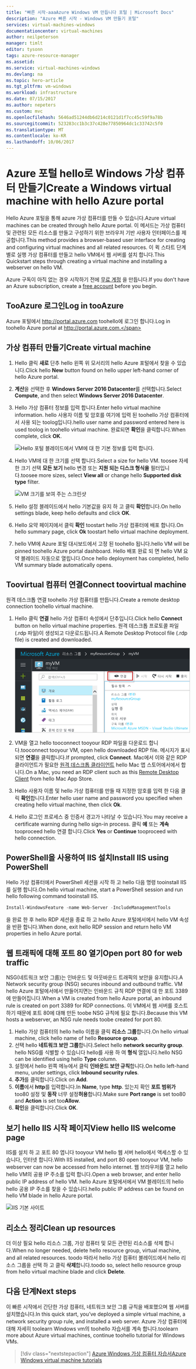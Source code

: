 ```yaml
---
title: "빠른 시작-aaaAzure Windows VM 만듭니다 포털 | Microsoft Docs"
description: "Azure 빠른 시작 - Windows VM 만들기 포털"
services: virtual-machines-windows
documentationcenter: virtual-machines
author: neilpeterson
manager: timlt
editor: tysonn
tags: azure-resource-manager
ms.assetid: 
ms.service: virtual-machines-windows
ms.devlang: na
ms.topic: hero-article
ms.tgt_pltfrm: vm-windows
ms.workload: infrastructure
ms.date: 07/15/2017
ms.author: nepeters
ms.custom: mvc
ms.openlocfilehash: 5646ad51244db6d214c0121d1f7cc45c59f9a78b
ms.sourcegitcommit: 523283cc1b3c37c428e77850964dc1c33742c5f0
ms.translationtype: MT
ms.contentlocale: ko-KR
ms.lasthandoff: 10/06/2017
---
```

# <a name="create-a-windows-virtual-machine-with-hello-azure-portal"></a><span data-ttu-id="b496e-103">Azure 포털 hello로 Windows 가상 컴퓨터 만들기</span><span class="sxs-lookup"><span data-stu-id="b496e-103">Create a Windows virtual machine with hello Azure portal</span></span>

<span data-ttu-id="b496e-104">Hello Azure 포털을 통해 azure 가상 컴퓨터를 만들 수 있습니다.</span><span class="sxs-lookup"><span data-stu-id="b496e-104">Azure virtual machines can be created through hello Azure portal.</span></span> <span data-ttu-id="b496e-105">이 메서드는 가상 컴퓨터 및 관련된 모든 리소스를 만들고 구성하기 위한 브라우저 기반 사용자 인터페이스를 제공합니다.</span><span class="sxs-lookup"><span data-stu-id="b496e-105">This method provides a browser-based user interface for creating and configuring virtual machines and all related resources.</span></span> <span data-ttu-id="b496e-106">이 퀵 스타트 단계별로 실행 가상 컴퓨터를 만들고 hello VM에서 웹 서버를 설치 합니다.</span><span class="sxs-lookup"><span data-stu-id="b496e-106">This Quickstart steps through creating a virtual machine and installing a webserver on hello VM.</span></span>

<span data-ttu-id="b496e-107">Azure 구독이 아직 없는 경우 시작하기 전에 [무료 계정](https://azure.microsoft.com/free/?WT.mc_id=A261C142F) 을 만듭니다.</span><span class="sxs-lookup"><span data-stu-id="b496e-107">If you don't have an Azure subscription, create a [free account](https://azure.microsoft.com/free/?WT.mc_id=A261C142F) before you begin.</span></span>

## <a name="log-in-tooazure"></a><span data-ttu-id="b496e-108">TooAzure 로그인</span><span class="sxs-lookup"><span data-stu-id="b496e-108">Log in tooAzure</span></span>

<span data-ttu-id="b496e-109">Azure 포털에서 http://portal.azure.com toohello에 로그인 합니다.</span><span class="sxs-lookup"><span data-stu-id="b496e-109">Log in toohello Azure portal at http://portal.azure.com.</span></span>

## <a name="create-virtual-machine"></a><span data-ttu-id="b496e-110">가상 컴퓨터 만들기</span><span class="sxs-lookup"><span data-stu-id="b496e-110">Create virtual machine</span></span>

1. <span data-ttu-id="b496e-111">Hello 클릭 **새로** 단추 hello 왼쪽 위 모서리의 hello Azure 포털에서 찾을 수 있습니다.</span><span class="sxs-lookup"><span data-stu-id="b496e-111">Click hello **New** button found on hello upper left-hand corner of hello Azure portal.</span></span>

2. <span data-ttu-id="b496e-112">**계산**을 선택한 후 **Windows Server 2016 Datacenter**를 선택합니다.</span><span class="sxs-lookup"><span data-stu-id="b496e-112">Select **Compute**, and then select **Windows Server 2016 Datacenter**.</span></span> 

3. <span data-ttu-id="b496e-113">Hello 가상 컴퓨터 정보를 입력 합니다.</span><span class="sxs-lookup"><span data-stu-id="b496e-113">Enter hello virtual machine information.</span></span> <span data-ttu-id="b496e-114">hello 사용자 이름 및 암호를 여기에 입력 된 toohello 가상 컴퓨터에서 사용 되는 toolog입니다.</span><span class="sxs-lookup"><span data-stu-id="b496e-114">hello user name and password entered here is used toolog in toohello virtual machine.</span></span> <span data-ttu-id="b496e-115">완료되면 **확인**을 클릭합니다.</span><span class="sxs-lookup"><span data-stu-id="b496e-115">When complete, click **OK**.</span></span>

    ![Hello 포털 블레이드에서 VM에 대 한 기본 정보를 입력 합니다.](./media/quick-create-portal/create-windows-vm-portal-basic-blade.png)  

4. <span data-ttu-id="b496e-117">Hello VM에 대 한 크기를 선택 합니다.</span><span class="sxs-lookup"><span data-stu-id="b496e-117">Select a size for hello VM.</span></span> <span data-ttu-id="b496e-118">toosee 자세한 크기 선택 **모든 보기** hello 변경 또는 **지원 되는 디스크 형식을** 필터입니다.</span><span class="sxs-lookup"><span data-stu-id="b496e-118">toosee more sizes, select **View all** or change hello **Supported disk type** filter.</span></span> 

    ![VM 크기를 보여 주는 스크린샷](./media/quick-create-portal/create-windows-vm-portal-sizes.png)  

5. <span data-ttu-id="b496e-120">Hello 설정 블레이드에서 hello 기본값을 유지 하 고 클릭 **확인**합니다.</span><span class="sxs-lookup"><span data-stu-id="b496e-120">On hello settings blade, keep hello defaults and click **OK**.</span></span>

6. <span data-ttu-id="b496e-121">Hello 요약 페이지에서 클릭 **확인** toostart hello 가상 컴퓨터에 배포 합니다.</span><span class="sxs-lookup"><span data-stu-id="b496e-121">On hello summary page, click **Ok** toostart hello virtual machine deployment.</span></span>

7. <span data-ttu-id="b496e-122">hello VM에 Azure 포털 대시보드에서 고정 된 toohello 됩니다.</span><span class="sxs-lookup"><span data-stu-id="b496e-122">hello VM will be pinned toohello Azure portal dashboard.</span></span> <span data-ttu-id="b496e-123">Hello 배포 완료 되 면 hello VM 요약 블레이드 자동으로 열립니다.</span><span class="sxs-lookup"><span data-stu-id="b496e-123">Once hello deployment has completed, hello VM summary blade automatically opens.</span></span>


## <a name="connect-toovirtual-machine"></a><span data-ttu-id="b496e-124">Toovirtual 컴퓨터 연결</span><span class="sxs-lookup"><span data-stu-id="b496e-124">Connect toovirtual machine</span></span>

<span data-ttu-id="b496e-125">원격 데스크톱 연결 toohello 가상 컴퓨터를 만듭니다.</span><span class="sxs-lookup"><span data-stu-id="b496e-125">Create a remote desktop connection toohello virtual machine.</span></span>

1. <span data-ttu-id="b496e-126">Hello 클릭 **연결** hello 가상 컴퓨터 속성에서 단추입니다.</span><span class="sxs-lookup"><span data-stu-id="b496e-126">Click hello **Connect** button on hello virtual machine properties.</span></span> <span data-ttu-id="b496e-127">원격 데스크톱 프로토콜 파일(.rdp 파일)이 생성되고 다운로드됩니다.</span><span class="sxs-lookup"><span data-stu-id="b496e-127">A Remote Desktop Protocol file (.rdp file) is created and downloaded.</span></span>

    ![포털 9](./media/quick-create-portal/quick-create-portal/portal-quick-start-9.png) 

2. <span data-ttu-id="b496e-129">VM을 열고 hello tooconnect tooyour RDP 파일을 다운로드 합니다.</span><span class="sxs-lookup"><span data-stu-id="b496e-129">tooconnect tooyour VM, open hello downloaded RDP file.</span></span> <span data-ttu-id="b496e-130">메시지가 표시되면 **연결**을 클릭합니다.</span><span class="sxs-lookup"><span data-stu-id="b496e-130">If prompted, click **Connect**.</span></span> <span data-ttu-id="b496e-131">Mac에서 이와 같은 RDP 클라이언트가 필요한 [원격 데스크톱 클라이언트](https://itunes.apple.com/us/app/microsoft-remote-desktop/id715768417?mt=12) hello Mac 앱 스토어에서에서 합니다.</span><span class="sxs-lookup"><span data-stu-id="b496e-131">On a Mac, you need an RDP client such as this [Remote Desktop Client](https://itunes.apple.com/us/app/microsoft-remote-desktop/id715768417?mt=12) from hello Mac App Store.</span></span>

3. <span data-ttu-id="b496e-132">Hello 사용자 이름 및 hello 가상 컴퓨터를 만들 때 지정한 암호를 입력 한 다음 클릭 **확인**합니다.</span><span class="sxs-lookup"><span data-stu-id="b496e-132">Enter hello user name and password you specified when creating hello virtual machine, then click **Ok**.</span></span>

4. <span data-ttu-id="b496e-133">Hello 로그인 프로세스 중 인증서 경고가 나타날 수 있습니다.</span><span class="sxs-lookup"><span data-stu-id="b496e-133">You may receive a certificate warning during hello sign-in process.</span></span> <span data-ttu-id="b496e-134">클릭 **예** 또는 **계속** tooproceed hello 연결 합니다.</span><span class="sxs-lookup"><span data-stu-id="b496e-134">Click **Yes** or **Continue** tooproceed with hello connection.</span></span>


## <a name="install-iis-using-powershell"></a><span data-ttu-id="b496e-135">PowerShell을 사용하여 IIS 설치</span><span class="sxs-lookup"><span data-stu-id="b496e-135">Install IIS using PowerShell</span></span>

<span data-ttu-id="b496e-136">Hello 가상 컴퓨터에서 PowerShell 세션을 시작 하 고 hello 다음 명령 tooinstall IIS를 실행 합니다.</span><span class="sxs-lookup"><span data-stu-id="b496e-136">On hello virtual machine, start a PowerShell session and run hello following command tooinstall IIS.</span></span>

```powershell
Install-WindowsFeature -name Web-Server -IncludeManagementTools
```

<span data-ttu-id="b496e-137">을 완료 한 후 hello RDP 세션을 종료 하 고 hello Azure 포털에서에서 hello VM 속성을 반환 합니다.</span><span class="sxs-lookup"><span data-stu-id="b496e-137">When done, exit hello RDP session and return hello VM properties in hello Azure portal.</span></span>

## <a name="open-port-80-for-web-traffic"></a><span data-ttu-id="b496e-138">웹 트래픽에 대해 포트 80 열기</span><span class="sxs-lookup"><span data-stu-id="b496e-138">Open port 80 for web traffic</span></span> 

<span data-ttu-id="b496e-139">NSG(네트워크 보안 그룹)는 인바운드 및 아웃바운드 트래픽의 보안을 유지합니다.</span><span class="sxs-lookup"><span data-stu-id="b496e-139">A Network security group (NSG) secures inbound and outbound traffic.</span></span> <span data-ttu-id="b496e-140">VM hello Azure 포털에서에서 만들어지면는 인바운드 규칙 RDP 연결에 대 한 포트 3389에 만들어집니다.</span><span class="sxs-lookup"><span data-stu-id="b496e-140">When a VM is created from hello Azure portal, an inbound rule is created on port 3389 for RDP connections.</span></span> <span data-ttu-id="b496e-141">이 VM에서 웹 서버를 호스트 하기 때문에 포트 80에 대해 만든 toobe NSG 규칙에 필요 합니다.</span><span class="sxs-lookup"><span data-stu-id="b496e-141">Because this VM hosts a webserver, an NSG rule needs toobe created for port 80.</span></span>

1. <span data-ttu-id="b496e-142">Hello 가상 컴퓨터의 hello hello 이름을 클릭 **리소스 그룹**합니다.</span><span class="sxs-lookup"><span data-stu-id="b496e-142">On hello virtual machine, click hello name of hello **Resource group**.</span></span>
2. <span data-ttu-id="b496e-143">선택 hello **네트워크 보안 그룹**합니다.</span><span class="sxs-lookup"><span data-stu-id="b496e-143">Select hello **network security group**.</span></span> <span data-ttu-id="b496e-144">hello NSG를 식별할 수 있습니다 hello를 사용 하 여 **형식** 열입니다.</span><span class="sxs-lookup"><span data-stu-id="b496e-144">hello NSG can be identified using hello **Type** column.</span></span> 
3. <span data-ttu-id="b496e-145">설정에서 hello 왼쪽 메뉴에서 클릭 **인바운드 보안 규칙**합니다.</span><span class="sxs-lookup"><span data-stu-id="b496e-145">On hello left-hand menu, under settings, click **Inbound security rules**.</span></span>
4. <span data-ttu-id="b496e-146">**추가**를 클릭합니다.</span><span class="sxs-lookup"><span data-stu-id="b496e-146">Click on **Add**.</span></span>
5. <span data-ttu-id="b496e-147">**이름**에서 **http**를 입력합니다.</span><span class="sxs-lookup"><span data-stu-id="b496e-147">In **Name**, type **http**.</span></span> <span data-ttu-id="b496e-148">있는지 확인 **포트 범위가** too80 설정 및 **동작** 너무 설정**허용**합니다.</span><span class="sxs-lookup"><span data-stu-id="b496e-148">Make sure **Port range** is set too80 and **Action** is set too**Allow**.</span></span> 
6. <span data-ttu-id="b496e-149">**확인**을 클릭합니다.</span><span class="sxs-lookup"><span data-stu-id="b496e-149">Click **OK**.</span></span>


## <a name="view-hello-iis-welcome-page"></a><span data-ttu-id="b496e-150">보기 hello IIS 시작 페이지</span><span class="sxs-lookup"><span data-stu-id="b496e-150">View hello IIS welcome page</span></span>

<span data-ttu-id="b496e-151">IIS를 설치 하 고 포트 80 엽니다 tooyour VM hello 웹 서버 hello에서 액세스할 수 있습니다, 인터넷 합니다.</span><span class="sxs-lookup"><span data-stu-id="b496e-151">With IIS installed, and port 80 open tooyour VM, hello webserver can now be accessed from hello internet.</span></span> <span data-ttu-id="b496e-152">웹 브라우저를 열고 hello hello VM의 공용 IP 주소를 입력 합니다.</span><span class="sxs-lookup"><span data-stu-id="b496e-152">Open a web browser, and enter hello public IP address of hello VM.</span></span> <span data-ttu-id="b496e-153">hello Azure 포털에서에서 VM 블레이드의 hello hello 공용 IP 주소를 찾을 수 있습니다.</span><span class="sxs-lookup"><span data-stu-id="b496e-153">hello public IP address can be found on hello VM blade in hello Azure portal.</span></span>

![IIS 기본 사이트](./media/quick-create-powershell/default-iis-website.png) 

## <a name="clean-up-resources"></a><span data-ttu-id="b496e-155">리소스 정리</span><span class="sxs-lookup"><span data-stu-id="b496e-155">Clean up resources</span></span>

<span data-ttu-id="b496e-156">더 이상 필요 hello 리소스 그룹, 가상 컴퓨터 및 모든 관련된 리소스를 삭제 합니다.</span><span class="sxs-lookup"><span data-stu-id="b496e-156">When no longer needed, delete hello resource group, virtual machine, and all related resources.</span></span> <span data-ttu-id="b496e-157">toodo 따라서 hello 가상 컴퓨터 블레이드에서 hello 리소스 그룹을 선택 하 고 클릭 **삭제**합니다.</span><span class="sxs-lookup"><span data-stu-id="b496e-157">toodo so, select hello resource group from hello virtual machine blade and click **Delete**.</span></span>

## <a name="next-steps"></a><span data-ttu-id="b496e-158">다음 단계</span><span class="sxs-lookup"><span data-stu-id="b496e-158">Next steps</span></span>

<span data-ttu-id="b496e-159">이 빠른 시작에서 간단한 가상 컴퓨터, 네트워크 보안 그룹 규칙을 배포했으며 웹 서버를 설치했습니다.</span><span class="sxs-lookup"><span data-stu-id="b496e-159">In this quick start, you’ve deployed a simple virtual machine, a network security group rule, and installed a web server.</span></span> <span data-ttu-id="b496e-160">Azure 가상 컴퓨터에 대해 자세히 toolearn Windows vm의 toohello 자습서를 계속 합니다.</span><span class="sxs-lookup"><span data-stu-id="b496e-160">toolearn more about Azure virtual machines, continue toohello tutorial for Windows VMs.</span></span>

> [!div class="nextstepaction"]
> [<span data-ttu-id="b496e-161">Azure Windows 가상 컴퓨터 자습서</span><span class="sxs-lookup"><span data-stu-id="b496e-161">Azure Windows virtual machine tutorials</span></span>](./tutorial-manage-vm.md)
